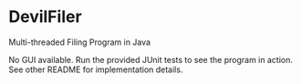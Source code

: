 DevilFiler
==========

Multi-threaded Filing Program in Java




No GUI available. Run the provided JUnit tests to see the program in action. See other
README for implementation details.
